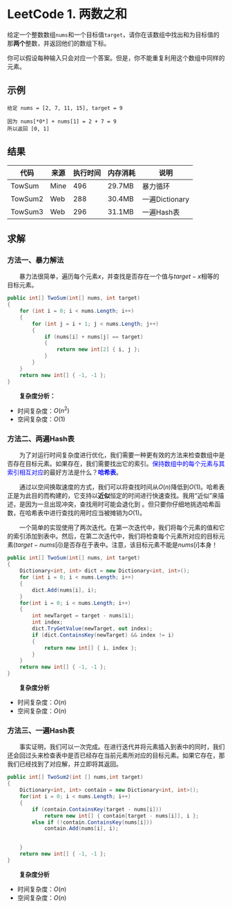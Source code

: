 ﻿# LeetCode 1. 两数之和

给定一个整数数组`nums`和一个目标值`target`，请你在该数组中找出和为目标值的那**两个**整数，并返回他们的数组下标。

你可以假设每种输入只会对应一个答案。但是，你不能重复利用这个数组中同样的元素。

## 示例

```
给定 nums = [2, 7, 11, 15], target = 9

因为 nums[*0*] + nums[1] = 2 + 7 = 9
所以返回 [0, 1]
```

## 结果

代码 | 来源 | 执行时间 | 内存消耗 | 说明
---|---|---|---|---
TowSum | Mine | 496 | 29.7MB | 暴力循环
TowSum2 | Web | 288 | 30.4MB | 一遍Dictionary
TowSum3 | Web | 296 | 31.1MB | 一遍Hash表


## 求解

### 方法一、暴力解法
&emsp;&emsp;暴力法很简单，遍历每个元素$x$，并查找是否存在一个值与$target-x$相等的目标元素。

```csharp
public int[] TwoSum(int[] nums, int target)
{
    for (int i = 0; i < nums.Length; i++)
    {
        for (int j = i + 1; j < nums.Length; j++)
        {
            if (nums[i] + nums[j] == target)
            {
                return new int[2] { i, j };
            }
        }
    }
    return new int[] { -1, -1 };
}
```

&emsp;&emsp;**复杂度分析：**

- 时间复杂度：$O(n^2)$
- 空间复杂度：$O(1)$

### 方法二、两遍Hash表
&emsp;&emsp;为了对运行时间复杂度进行优化，我们需要一种更有效的方法来检查数组中是否存在目标元素。如果存在，我们需要找出它的索引。<font color=blue>保持数组中的每个元素与其索引相互对应</font>的最好方法是什么？<font face color=blue>**哈希表**</font>。

&emsp;&emsp;通过以空间换取速度的方式，我们可以将查找时间从$O(n)$降低到$O(1)$。哈希表正是为此目的而构建的，它支持以**近似**恒定的时间进行快速查找。我用“近似”来描述，是因为一旦出现冲突，查找用时可能会退化到  。但只要你仔细地挑选哈希函数，在哈希表中进行查找的用时应当被摊销为$O(1)$。

&emsp;&emsp;一个简单的实现使用了两次迭代。在第一次迭代中，我们将每个元素的值和它的索引添加到表中。然后，在第二次迭代中，我们将检查每个元素所对应的目标元素$(target-nums[i])$是否存在于表中。注意，该目标元素不能是$nums[i]$本身！

```csharp
public int[] TwoSum(int[] nums, int target)
{
    Dictionary<int, int> dict = new Dictionary<int, int>();
    for (int i = 0; i < nums.Length; i++)
    {
        dict.Add(nums[i], i);
    }
    for(int i = 0; i < nums.Length; i++)
    {
        int newTarget = target - nums[i];
        int index;
        dict.TryGetValue(newTarget, out index);
        if (dict.ContainsKey(newTarget) && index != i)
        {
            return new int[] { i, index };
        }
    }
    return new int[] { -1, -1 };
}
```

&emsp;&emsp;**复杂度分析**

- 时间复杂度：$O(n)$
- 空间复杂度：$O(n)$

### 方法三、一遍Hash表

&emsp;&emsp;事实证明，我们可以一次完成。在进行迭代并将元素插入到表中的同时，我们还会回过头来检查表中是否已经存在当前元素所对应的目标元素。如果它存在，那我们已经找到了对应解，并立即将其返回。

```csharp
public int[] TwoSum2(int [] nums,int target)
{
    Dictionary<int, int> contain = new Dictionary<int, int>();
    for(int i = 0; i < nums.Length; i++)
    {
        if (contain.ContainsKey(target - nums[i]))
            return new int[] { contain[target - nums[i]], i };
        else if (!contain.ContainsKey(nums[i]))
            contain.Add(nums[i], i);

       
    }
    return new int[] { -1, -1 };
}

```

&emsp;&emsp;**复杂度分析**

- 时间复杂度：$O(n)$
- 空间复杂度：$O(n)$
